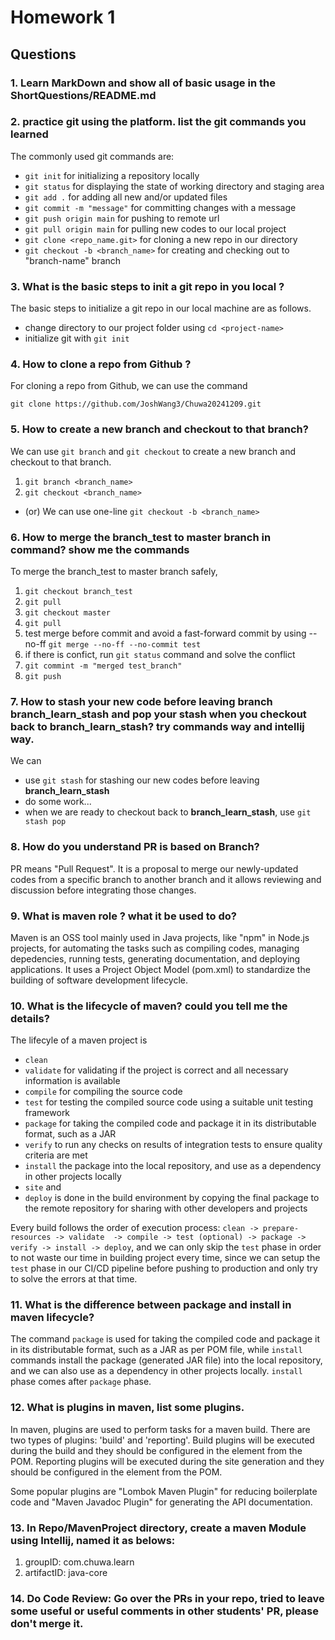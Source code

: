 # Homework 1
## Questions
### 1. Learn MarkDown and show all of basic usage in the ShortQuestions/README.md

### 2. practice git using the platform. list the git commands you learned
The commonly used git commands are:
- `git init` for initializing a repository locally
- `git status` for displaying the state of working directory and staging area
- `git add .` for adding all new and/or updated files
- `git commit -m "message"` for committing changes with a message
- `git push origin main` for pushing to remote url
- `git pull origin main` for pulling new codes to our local project
- `git clone <repo_name.git>` for cloning a new repo in our directory
- `git checkout -b <branch_name>` for creating and checking out to "branch-name" branch

### 3. What is the basic steps to init a git repo in you local ?
The basic steps to initialize a git repo in our local machine are as follows.
- change directory to our project folder using `cd <project-name>`
- initialize git with `git init`

### 4. How to clone a repo from Github ?
For cloning a repo from Github, we can use the command
```
git clone https://github.com/JoshWang3/Chuwa20241209.git
```

### 5. How to create a new branch and checkout to that branch?
We can use `git branch` and `git checkout` to create a new branch and checkout to that branch.
1. `git branch <branch_name>`
2. `git checkout <branch_name>`

- (or) We can use one-line `git checkout -b <branch_name>`

### 6. How to merge the branch_test to master branch in command? show me the commands
To merge the branch_test to master branch safely, 
1. `git checkout branch_test`
2. `git pull`
3. `git checkout master`
4. `git pull`
5. test merge before commit and avoid a fast-forward commit by using --no-ff `git merge --no-ff --no-commit test`
6. if there is confict, run `git status` command and solve the conflict
7. `git commint -m "merged test_branch"`
8. `git push`

### 7. How to stash your new code before leaving branch **branch_learn_stash** and pop your stash when you checkout back to **branch_learn_stash**? try commands way and intellij way.
We can
- use `git stash` for stashing our new codes before leaving **branch_learn_stash** 
- do some work...
- when we are ready to checkout back to **branch_learn_stash**, use `git stash pop`

### 8. How do you understand PR is based on Branch?
PR means "Pull Request". It is a proposal to merge our newly-updated codes from a specific branch to another branch and it allows reviewing and discussion before integrating those changes.

### 9. What is maven role ? what it be used to do?
Maven is an OSS tool mainly used in Java projects, like "npm" in Node.js projects, for automating the tasks such as compiling codes, managing depedencies, running tests, generating documentation, and deploying applications. It uses a Project Object Model (pom.xml) to standardize the building of software development lifecycle.  

### 10. What is the lifecycle of maven? could you tell me the details?
The lifecyle of a maven project is 
- `clean` 
- `validate` for validating if the project is correct and all necessary information is available
- `compile` for compiling the source code
- `test` for testing the compiled source code using a suitable unit testing framework
- `package` for taking the compiled code and package it in its distributable format, such as a JAR
- `verify` to run any checks on results of integration tests to ensure quality criteria are met
- `install` the package into the local repository, and use as a dependency in other projects locally
- `site` and 
- `deploy` is done in the build environment by copying the final package to the remote repository for sharing with other developers and projects 

Every build follows the order of execution process: `clean -> prepare-resources -> validate  -> compile -> test (optional) -> package -> verify -> install -> deploy`, and we can only skip the `test` phase in order to not waste our time in building project every time, since we can setup the `test` phase in our CI/CD pipeline before pushing to production and only try to solve the errors at that time.

### 11. What is the difference between package and install in maven lifecycle?
The command `package` is used for taking the compiled code and package it in its distributable format, such as a JAR as per POM file, while `install` commands install the package (generated JAR file) into the local repository, and we can also use as a dependency in other projects locally. `install` phase comes after `package` phase.

### 12. What is plugins in maven, list some plugins.
In maven, plugins are used to perform tasks for a maven build. There are two types of plugins: 'build' and 'reporting'. Build plugins will be executed during the build and they should be configured in the <build/> element from the POM. Reporting plugins will be executed during the site generation and they should be configured in the <reporting/> element from the POM.

Some popular plugins are "Lombok Maven Plugin" for reducing boilerplate code and "Maven Javadoc Plugin" for generating the API documentation. 

### 13. In Repo/MavenProject directory, create a maven Module using Intellij, named it as belows:
1. groupID: com.chuwa.learn
2. artifactID: java-core

### 14. Do Code Review: Go over the PRs in your repo, tried to leave some useful or useful comments in other students' PR, please don't merge it.
